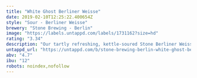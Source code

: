 ```yaml
---
title: "White Ghost Berliner Weisse"
date: 2019-02-10T12:25:22.400654Z
style: "Sour - Berliner Weisse"
brewery: "Stone Brewing - Berlin"
image: "https://labels.untappd.com/labels/1731162?size=hd"
rating: "3.34"
description: "Our tartly refreshing, kettle-soured Stone Berliner Weisse gained its orthodox sour and acidic character from a specially selected Lactobacillus strain sourced from local Berlin cultures. To ensure a properly Stone, and therefore iconoclastic, Berliner Weisse, we upped the ABV to a healthy 4.7% and hopped the beer with new German varieties, Huell Melon and Callista. This beer embodies the liveliness of summer with the fruity tang of apricots and the sweetness of ripe honeydew. Versions exist labelled both White Ghost and White Geist. "
untappd_url: "https://untappd.com/b/stone-brewing-berlin-white-ghost-berliner-weisse/1731162"
abv: "4.7"
ibu: "12"
robots: noindex,nofollow
---
```

